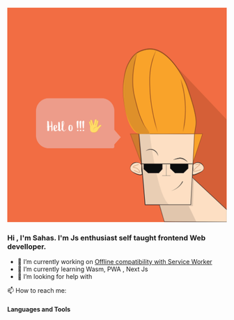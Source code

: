 
![alt text](https://github.com/SahasSaurav/SahasSaurav/blob/main/assets/hello.svg)

### Hi , I'm Sahas. I'm Js enthusiast self taught frontend Web develloper.

- 🔭 I’m currently working on [Offline compatibility with Service Worker](https://github.com/SahasSaurav/next_pomodoro/blob/main/public/sw.js)
- 🌱 I’m currently learning Wasm, PWA , Next Js
- 🤔 I’m looking for help with 



📫 How to reach me: 


#### Languages and Tools


